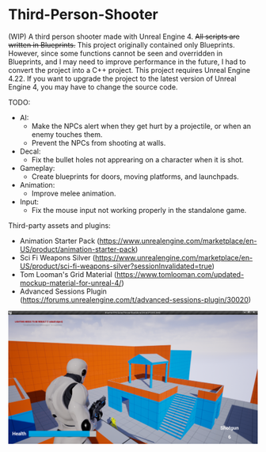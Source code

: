 # Third-Person-Shooter
(WIP) A third person shooter made with Unreal Engine 4. ~~All scripts are written in Blueprints.~~ This project originally contained only Blueprints. However, since some functions cannot be seen and overridden in Blueprints, and I may need to improve performance in the future, I had to convert the project into a C++ project.
This project requires Unreal Engine 4.22. If you want to upgrade the project to the latest version of Unreal Engine 4, you may have to change the source code.

TODO:
  + AI:
    - Make the NPCs alert when they get hurt by a projectile, or when an enemy touches them.
    - Prevent the NPCs from shooting at walls.
  + Decal:
    - Fix the bullet holes not apprearing on a character when it is shot.
  + Gameplay:
    - Create blueprints for doors, moving platforms, and launchpads.
  + Animation:
    - Improve melee animation.
  + Input:
    - Fix the mouse input not working properly in the standalone game.

Third-party assets and plugins:
   + Animation Starter Pack (https://www.unrealengine.com/marketplace/en-US/product/animation-starter-pack)
   + Sci Fi Weapons Silver (https://www.unrealengine.com/marketplace/en-US/product/sci-fi-weapons-silver?sessionInvalidated=true)
   + Tom Looman's Grid Material (https://www.tomlooman.com/updated-mockup-material-for-unreal-4/)
   + Advanced Sessions Plugin (https://forums.unrealengine.com/t/advanced-sessions-plugin/30020)

![](Screenshots/screenshot01.png)
